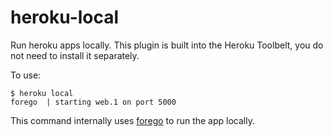 heroku-local
============

Run heroku apps locally. This plugin is built into the Heroku Toolbelt, you do not need to install it separately.

To use:

```
$ heroku local
forego  | starting web.1 on port 5000
```

This command internally uses [forego](https://github.com/ddollar/forego) to run the app locally.
